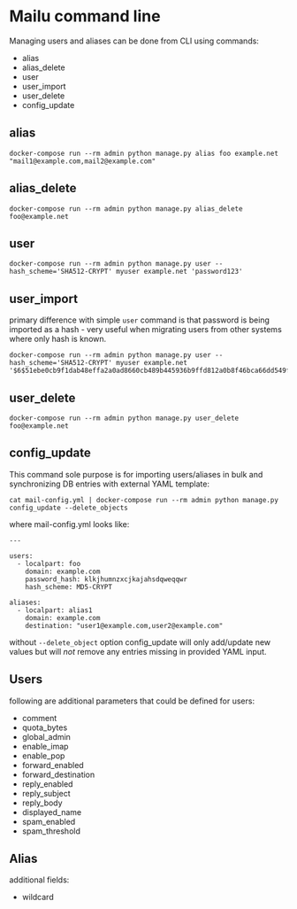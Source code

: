 Mailu command line
==================

Managing users and aliases can be done from CLI using commands:

* alias
* alias_delete
* user
* user_import
* user_delete
* config_update

alias
-----

```
docker-compose run --rm admin python manage.py alias foo example.net "mail1@example.com,mail2@example.com"
```

alias_delete
------------

```
docker-compose run --rm admin python manage.py alias_delete foo@example.net
```

user
----

```
docker-compose run --rm admin python manage.py user --hash_scheme='SHA512-CRYPT' myuser example.net 'password123' 
```

user_import
-----------
primary difference with simple `user` command is that password is being imported as a hash - very useful when migrating users from other systems where only hash is known.

```
docker-compose run --rm admin python manage.py user --hash_scheme='SHA512-CRYPT' myuser example.net '$6$51ebe0cb9f1dab48effa2a0ad8660cb489b445936b9ffd812a0b8f46bca66dd549fea530ce' 
```

user_delete
------------

```
docker-compose run --rm admin python manage.py user_delete foo@example.net
```

config_update
-------------

This command sole purpose is for importing users/aliases in bulk and synchronizing DB entries with external YAML template:

```
cat mail-config.yml | docker-compose run --rm admin python manage.py config_update --delete_objects
```

where mail-config.yml looks like:

```
---

users:
  - localpart: foo
    domain: example.com
    password_hash: klkjhumnzxcjkajahsdqweqqwr
    hash_scheme: MD5-CRYPT

aliases:
  - localpart: alias1
    domain: example.com
    destination: "user1@example.com,user2@example.com"
```

without `--delete_object` option config_update will only add/update new values but will *not* remove any entries missing in provided YAML input.

Users
-----

following are additional parameters that could be defined for users:

* comment
* quota_bytes
* global_admin
* enable_imap
* enable_pop
* forward_enabled
* forward_destination
* reply_enabled
* reply_subject
* reply_body
* displayed_name
* spam_enabled
* spam_threshold

Alias
-----

additional fields:

* wildcard

